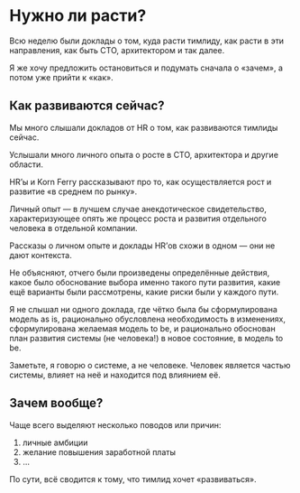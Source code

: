 # Нужно ли расти?

Всю неделю были доклады о том, куда расти тимлиду, как расти в эти направления, как быть СТО, архитектором и так далее.

Я же хочу предложить остановиться и подумать сначала о «зачем», а потом уже прийти к «как».

## Как развиваются сейчас?

Мы много слышали докладов от HR о том, как развиваются тимлиды сейчас.

Услышали много личного опыта о росте в СТО, архитектора и другие области.

HR’ы и Korn Ferry рассказывают про то, как осуществляется рост и развитие «в среднем по рынку».

Личный опыт — в лучшем случае анекдотическое свидетельство, характеризующее опять же процесс роста и развития отдельного человека в отдельной компании.

Рассказы о личном опыте и доклады HR’ов схожи в одном — они не дают контекста.

Не объясняют, отчего были произведены определённые действия, какое было обоснование выбора именно такого пути развития, какие ещё варианты были рассмотрены, какие риски были у каждого пути.

Я не слышал ни одного доклада, где чётко была бы сформулирована модель as is, рационально обусловлена необходимость в изменениях, сформулирована желаемая модель to be, и рационально обоснован план развития системы (не человека!) в новое состояние, в модель to be.

Заметьте, я говорю о системе, а не человеке. Человек является частью системы, влияет на неё и находится под влиянием её.

## Зачем вообще?

Чаще всего выделяют несколько поводов или причин:

1. личные амбиции
2. желание повышения заработной платы
3. ...

По сути, всё сводится к тому, что тимлид хочет «развиваться».


